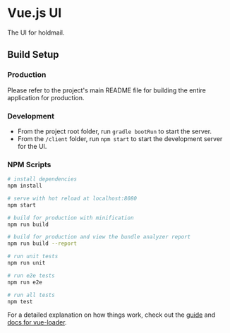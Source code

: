 # Vue.js UI

The UI for holdmail.

## Build Setup

### Production

Please refer to the project's main README file for building the entire application for production.


### Development

- From the project root folder, run `gradle bootRun` to start the server.
- From the `/client` folder, run `npm start` to start the development server for the UI.


### NPM Scripts

``` bash
# install dependencies
npm install

# serve with hot reload at localhost:8080
npm start

# build for production with minification
npm run build

# build for production and view the bundle analyzer report
npm run build --report

# run unit tests
npm run unit

# run e2e tests
npm run e2e

# run all tests
npm test
```

For a detailed explanation on how things work, check out the [guide](http://vuejs-templates.github.io/webpack/) and [docs for vue-loader](http://vuejs.github.io/vue-loader).
